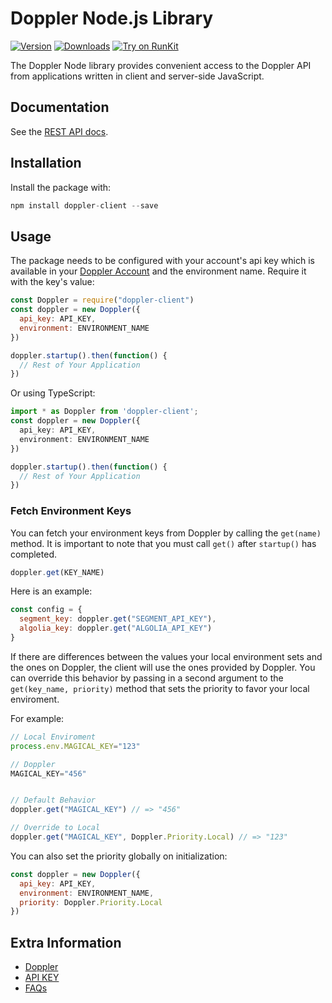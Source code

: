 # Doppler Node.js Library

[![Version](https://img.shields.io/npm/v/doppler-client.svg)](https://www.npmjs.org/package/doppler-client)
[![Downloads](https://img.shields.io/npm/dm/doppler-client.svg)](https://www.npmjs.com/package/doppler-client)
[![Try on RunKit](https://badge.runkitcdn.com/doppler-client.svg)](https://runkit.com/npm/doppler-client)

The Doppler Node library provides convenient access to the Doppler API from
applications written in client and server-side JavaScript.

## Documentation

See the [REST API docs](https://help.doppler.market).

## Installation

Install the package with:
``` js
npm install doppler-client --save
```

## Usage

The package needs to be configured with your account's api key which is
available in your [Doppler Account](https://doppler.market/account) and the environment name. Require it with the key's value:

``` js
const Doppler = require("doppler-client")
const doppler = new Doppler({
  api_key: API_KEY,
  environment: ENVIRONMENT_NAME
})

doppler.startup().then(function() {
  // Rest of Your Application
})
```


Or using TypeScript:

``` ts
import * as Doppler from 'doppler-client';
const doppler = new Doppler({
  api_key: API_KEY,
  environment: ENVIRONMENT_NAME
})

doppler.startup().then(function() {
  // Rest of Your Application
})
```

### Fetch Environment Keys

You can fetch your environment keys from Doppler by calling the `get(name)` method. It is important to
note that you must call `get()` after `startup()` has completed.

``` js
doppler.get(KEY_NAME)
```

Here is an example:

``` js
const config = {
  segment_key: doppler.get("SEGMENT_API_KEY"),
  algolia_key: doppler.get("ALGOLIA_API_KEY")
}

```


If there are differences between the values your local environment sets and the ones on Doppler, the client will
use the ones provided by Doppler. You can override this behavior by passing in a second argument to
the `get(key_name, priority)` method that sets the priority to favor your local enviroment.

For example:

``` js
// Local Enviroment
process.env.MAGICAL_KEY="123"

// Doppler
MAGICAL_KEY="456"


// Default Behavior
doppler.get("MAGICAL_KEY") // => "456"

// Override to Local
doppler.get("MAGICAL_KEY", Doppler.Priority.Local) // => "123"
```

You can also set the priority globally on initialization:

``` js
const doppler = new Doppler({
  api_key: API_KEY,
  environment: ENVIRONMENT_NAME,
  priority: Doppler.Priority.Local
})

```


## Extra Information

- [Doppler](https://doppler.market)
- [API KEY](https://doppler.market/account)
- [FAQs](https://help.doppler.market)

